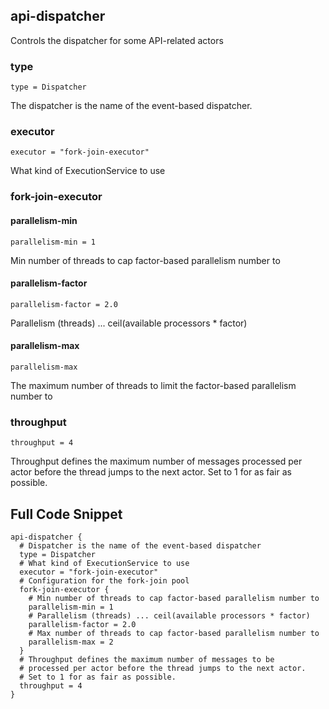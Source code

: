 ## api-dispatcher 

Controls the dispatcher for some API-related actors


### type
```
type = Dispatcher
```

The dispatcher is the name of the event-based dispatcher.

### executor
```
executor = "fork-join-executor"
```

What kind of ExecutionService to use

### fork-join-executor
#### parallelism-min
```
parallelism-min = 1
```

Min number of threads to cap factor-based parallelism number to
#### parallelism-factor
```
parallelism-factor = 2.0
```

Parallelism (threads) ... ceil(available processors * factor)

#### parallelism-max
```
parallelism-max
```
The maximum number of threads to limit the factor-based parallelism number to
### throughput
```
throughput = 4
```

Throughput defines the maximum number of messages 
processed per actor before the thread jumps to the next actor.
Set to 1 for as fair as possible.


## Full Code Snippet

```
api-dispatcher {
  # Dispatcher is the name of the event-based dispatcher
  type = Dispatcher
  # What kind of ExecutionService to use
  executor = "fork-join-executor"
  # Configuration for the fork-join pool
  fork-join-executor {
    # Min number of threads to cap factor-based parallelism number to
    parallelism-min = 1
    # Parallelism (threads) ... ceil(available processors * factor)
    parallelism-factor = 2.0
    # Max number of threads to cap factor-based parallelism number to
    parallelism-max = 2
  }
  # Throughput defines the maximum number of messages to be
  # processed per actor before the thread jumps to the next actor.
  # Set to 1 for as fair as possible.
  throughput = 4
}
```


